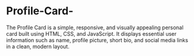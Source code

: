 # Profile-Card-
The Profile Card is a simple, responsive, and visually appealing personal card built using HTML, CSS, and JavaScript. It displays essential user information such as name, profile picture, short bio, and social media links in a clean, modern layout.
